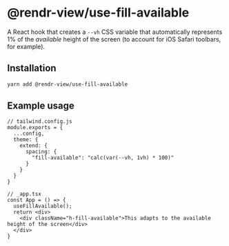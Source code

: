 # @rendr-view/use-fill-available

A React hook that creates a `--vh` CSS variable that automatically represents 1%  of the _available_ height of the screen (to account for iOS Safari toolbars, for example).

## Installation

```sh
yarn add @rendr-view/use-fill-available
```

## Example usage

```tsx
// tailwind.config.js
module.exports = {
  ...config,
  theme: {
    extend: {
      spacing: {
        "fill-available": "calc(var(--vh, 1vh) * 100)"
      }
    }
  }
}

// _app.tsx
const App = () => {
  useFillAvailable();
  return <div>
    <div className="h-fill-available">This adapts to the available height of the screen</div>
  </div>
}
```
